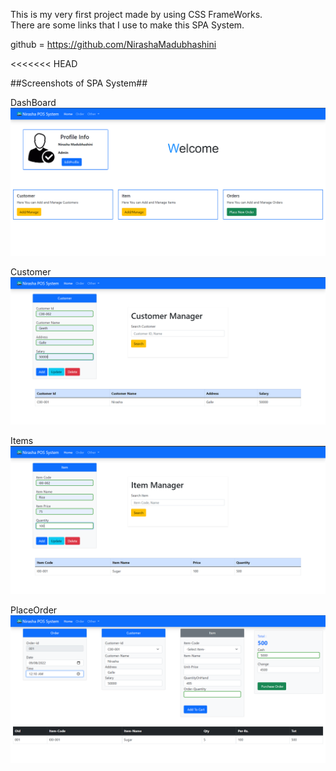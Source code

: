 
This is my very first project made by using CSS FrameWorks.<br>
There are some links that I use to make this SPA System.

github = https://github.com/NirashaMadubhashini

<<<<<<< HEAD

##Screenshots of SPA System##

DashBoard
![screenshot](assets/posImg/index.png)

Customer
![screenshot](assets/posImg/customer.png)

Items
![screenshot](assets/posImg/item.png)

PlaceOrder
![screenshot](assets/posImg/order.png)

